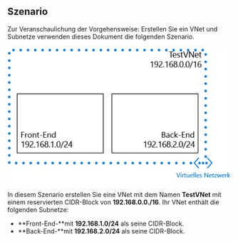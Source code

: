 ## <a name="scenario"></a>Szenario
Zur Veranschaulichung der Vorgehensweise: Erstellen Sie ein VNet und Subnetze verwenden dieses Dokument die folgenden Szenario.

![VNet-Szenario](./media/virtual-networks-create-vnet-scenario-include/vnet-scenario.png)

In diesem Szenario erstellen Sie eine VNet mit dem Namen **TestVNet** mit einem reservierten CIDR-Block von **192.168.0.0./16**. Ihr VNet enthält die folgenden Subnetze: 

* **Front-End-**mit **192.168.1.0/24** als seine CIDR-Block.
* **Back-End-**mit **192.168.2.0/24** als seine CIDR-Block.

